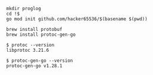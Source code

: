 ```
mkdir proglog
cd !$
go mod init github.com/hacker65536/$(basename $(pwd))
```


```
brew install protobuf
brew install protoc-gen-go
```

```console
$ protoc --version                                                              
libprotoc 3.21.6
```

```console
$ protoc-gen-go --version
protoc-gen-go v1.28.1
```
